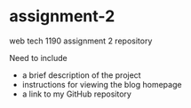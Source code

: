 # assignment-2
web tech 1190 assignment 2 repository

Need to include 
- a brief description of the project
- instructions for viewing the blog homepage
- a link to my GitHub repository